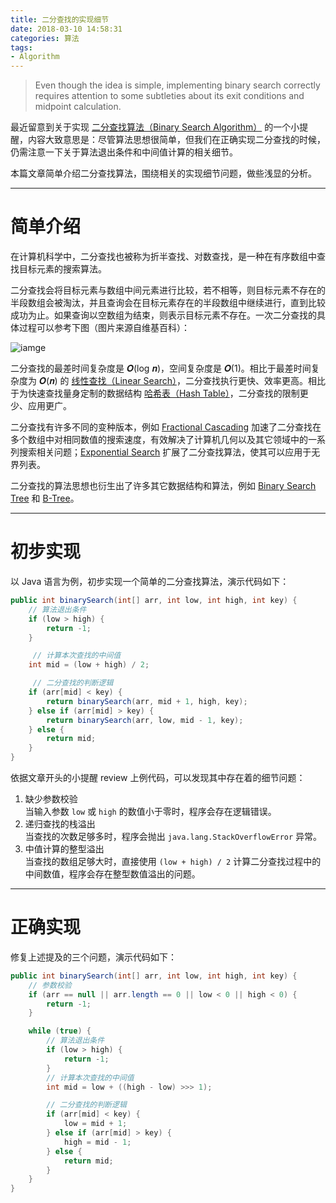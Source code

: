 ```yaml
---
title: 二分查找的实现细节
date: 2018-03-10 14:58:31
categories: 算法
tags:
- Algorithm
---
```

<blockquote class="blockquote-center">Even though the idea is simple, implementing binary search correctly requires attention to some subtleties about its exit conditions and midpoint calculation.</blockquote>

最近留意到关于实现 [二分查找算法（Binary Search Algorithm）](https://en.wikipedia.org/wiki/Binary_search_algorithm) 的一个小提醒，内容大致意思是：尽管算法思想很简单，但我们在正确实现二分查找的时候，仍需注意一下关于算法退出条件和中间值计算的相关细节。

本篇文章简单介绍二分查找算法，围绕相关的实现细节问题，做些浅显的分析。<!-- more -->

---

# 简单介绍
在计算机科学中，二分查找也被称为折半查找、对数查找，是一种在有序数组中查找目标元素的搜索算法。

二分查找会将目标元素与数组中间元素进行比较，若不相等，则目标元素不存在的半段数组会被淘汰，并且查询会在目标元素存在的半段数组中继续进行，直到比较成功为止。如果查询以空数组为结束，则表示目标元素不存在。一次二分查找的具体过程可以参考下图（图片来源自维基百科）：

![iamge](http://ogvr8n3tg.bkt.clouddn.com/%E4%BA%8C%E5%88%86%E6%9F%A5%E6%89%BE%E7%AE%97%E6%B3%95%E7%9A%84%E6%AD%A3%E7%A1%AE%E5%AE%9E%E7%8E%B0/1.png)

二分查找的最差时间复杂度是 𝑶(log 𝒏)，空间复杂度是 𝑶(1)。相比于最差时间复杂度为 𝑶(𝒏) 的 [线性查找（Linear Search）](https://en.wikipedia.org/wiki/Linear_search)，二分查找执行更快、效率更高。相比于为快速查找量身定制的数据结构 [哈希表（Hash Table）](https://en.wikipedia.org/wiki/Hash_table)，二分查找的限制更少、应用更广。

二分查找有许多不同的变种版本，例如 [Fractional Cascading](https://en.wikipedia.org/wiki/Fractional_cascading) 加速了二分查找在多个数组中对相同数值的搜索速度，有效解决了计算机几何以及其它领域中的一系列搜索相关问题；[Exponential Search](https://en.wikipedia.org/wiki/Exponential_search) 扩展了二分查找算法，使其可以应用于无界列表。

二分查找的算法思想也衍生出了许多其它数据结构和算法，例如 [Binary Search Tree](https://en.wikipedia.org/wiki/Binary_search_tree) 和 [B-Tree](https://en.wikipedia.org/wiki/B-tree)。

---

# 初步实现
以 Java 语言为例，初步实现一个简单的二分查找算法，演示代码如下：
```java
public int binarySearch(int[] arr, int low, int high, int key) {
    // 算法退出条件
    if (low > high) {
        return -1;
    }

     // 计算本次查找的中间值
    int mid = (low + high) / 2;

     // 二分查找的判断逻辑
    if (arr[mid] < key) {
        return binarySearch(arr, mid + 1, high, key);
    } else if (arr[mid] > key) {
        return binarySearch(arr, low, mid - 1, key);
    } else {
        return mid;
    }
}
```

依据文章开头的小提醒 review 上例代码，可以发现其中存在着的细节问题：
1. 缺少参数校验<br>当输入参数 `low` 或 `high` 的数值小于零时，程序会存在逻辑错误。
2. 递归查找的栈溢出<br>当查找的次数足够多时，程序会抛出 `java.lang.StackOverflowError` 异常。
3. 中值计算的整型溢出<br>当查找的数组足够大时，直接使用 `(low + high) / 2` 计算二分查找过程中的中间数值，程序会存在整型数值溢出的问题。

---

# 正确实现
修复上述提及的三个问题，演示代码如下：
```java
public int binarySearch(int[] arr, int low, int high, int key) {
    // 参数校验
    if (arr == null || arr.length == 0 || low < 0 || high < 0) {
        return -1;
    }

    while (true) {
        // 算法退出条件
        if (low > high) {
            return -1;
        }
        // 计算本次查找的中间值
        int mid = low + ((high - low) >>> 1);

        // 二分查找的判断逻辑
        if (arr[mid] < key) {
            low = mid + 1;
        } else if (arr[mid] > key) {
            high = mid - 1;
        } else {
            return mid;
        }
    }
}
```
